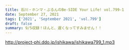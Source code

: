 ```yaml
---
title: 石川・ホンマ・ぶるんのBe-SIDE Your Life! vol.799-1
date: September 27, 2021
tags: ['2021', 'September 2021', 'vol.799']
draft: false
summary: 9/5収録！ほんと、遅くなってすみません！！
---
```


http://project-phi.ddo.jp/ishikawa/ishikawa799_1.mp3
